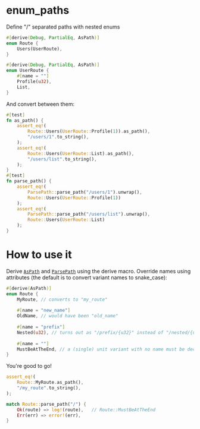 # enum_paths

Define "/" separated paths with nested enums

```rust
#[derive(Debug, PartialEq, AsPath)]
enum Route {
    Users(UserRoute),
}

#[derive(Debug, PartialEq, AsPath)]
enum UserRoute {
    #[name = ""]
    Profile(u32),
    List,
}
```
And convert between them:
```rust
#[test]
fn as_path() {
    assert_eq!(
        Route::Users(UserRoute::Profile(1)).as_path(),
        "/users/1".to_string(),
    );
    assert_eq!(
        Route::Users(UserRoute::List).as_path(),
        "/users/list".to_string(),
    );
}
#[test]
fn parse_path() {
    assert_eq!(
        ParsePath::parse_path("/users/1").unwrap(),
        Route::Users(UserRoute::Profile(1))
    );
    assert_eq!(
        ParsePath::parse_path("/users/list").unwrap(),
        Route::Users(UserRoute::List)
    );
}
```
# How to use it
Derive [`AsPath`](src/lib.rs#L6) and [`ParsePath`](src/lib.rs#L15) using the derive macro.
Override names using attributes (the default is to convert variant names to snake_case):
```rust
#[derive(AsPath)]
enum Route {
    MyRoute, // converts to "my_route"
    
    #[name = "new_name"]
    OldName, // would have been "old_name"
    
    #[name = "prefix"]
    Nested(u32), // turns out as "/prefix/{u32}" instead of "/nested/{u32}"
    
    #[name = ""]
    MustBeAtTheEnd, // a (single) unit variant with no name must be declared last
}
```
You're good to go!
```rust
assert_eq!(
    Route::MyRoute.as_path(),
    "/my_route".to_string(),
);

match Route::parse_path("/") {
    Ok(route) => log!(route),   // Route::MustBeAtTheEnd
    Err(err) => error!(err),
}
```
